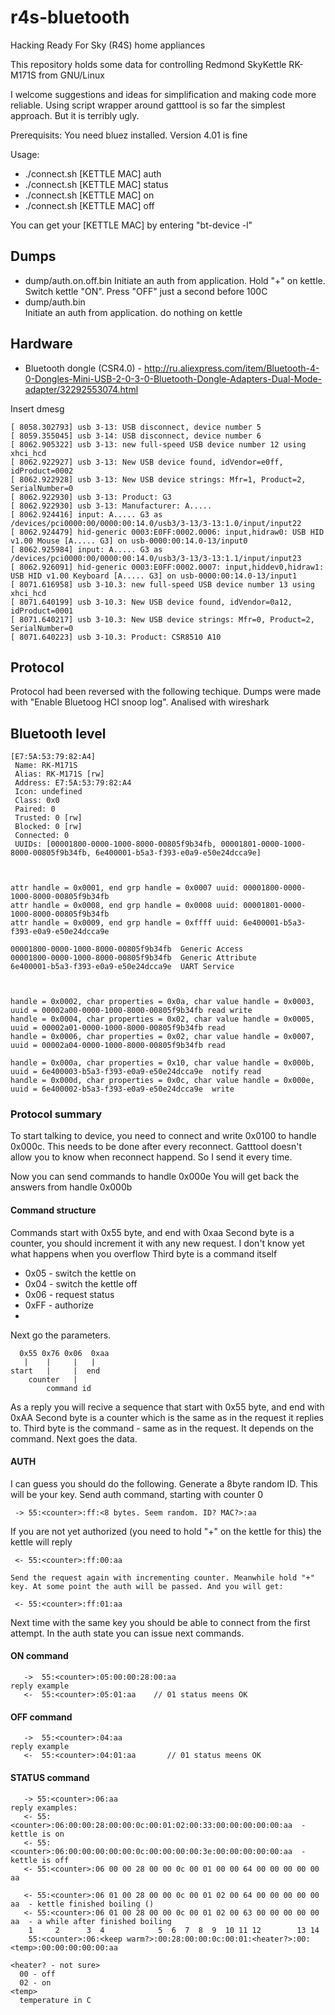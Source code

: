 # r4s-bluetooth
Hacking Ready For Sky (R4S) home appliances

This repository holds some data for controlling Redmond SkyKettle RK-M171S from GNU/Linux

I welcome suggestions and ideas for simplification and making code more reliable.
Using script wrapper around gatttool is so far the simplest approach. But it is terribly ugly.

Prerequisits:
   You need bluez installed. Version 4.01 is fine

Usage: 
*   ./connect.sh [KETTLE MAC] auth
*   ./connect.sh [KETTLE MAC] status
*   ./connect.sh [KETTLE MAC] on
*   ./connect.sh [KETTLE MAC] off

You can get your  [KETTLE MAC] by entering "bt-device -l"   

## Dumps 

* dump/auth.on.off.bin 
    Initiate an auth from application. Hold "+" on kettle. Switch kettle "ON". Press "OFF" just a second before 100C
* dump/auth.bin  
    Initiate an auth from application. do nothing on kettle

## Hardware

* Bluetooth dongle (CSR4.0) - http://ru.aliexpress.com/item/Bluetooth-4-0-Dongles-Mini-USB-2-0-3-0-Bluetooth-Dongle-Adapters-Dual-Mode-adapter/32292553074.html 

Insert dmesg
```
[ 8058.302793] usb 3-13: USB disconnect, device number 5
[ 8059.355045] usb 3-14: USB disconnect, device number 6
[ 8062.905322] usb 3-13: new full-speed USB device number 12 using xhci_hcd
[ 8062.922927] usb 3-13: New USB device found, idVendor=e0ff, idProduct=0002
[ 8062.922928] usb 3-13: New USB device strings: Mfr=1, Product=2, SerialNumber=0
[ 8062.922930] usb 3-13: Product: G3
[ 8062.922930] usb 3-13: Manufacturer: A.....
[ 8062.924416] input: A..... G3 as /devices/pci0000:00/0000:00:14.0/usb3/3-13/3-13:1.0/input/input22
[ 8062.924479] hid-generic 0003:E0FF:0002.0006: input,hidraw0: USB HID v1.00 Mouse [A..... G3] on usb-0000:00:14.0-13/input0
[ 8062.925984] input: A..... G3 as /devices/pci0000:00/0000:00:14.0/usb3/3-13/3-13:1.1/input/input23
[ 8062.926091] hid-generic 0003:E0FF:0002.0007: input,hiddev0,hidraw1: USB HID v1.00 Keyboard [A..... G3] on usb-0000:00:14.0-13/input1
[ 8071.616958] usb 3-10.3: new full-speed USB device number 13 using xhci_hcd
[ 8071.640199] usb 3-10.3: New USB device found, idVendor=0a12, idProduct=0001
[ 8071.640217] usb 3-10.3: New USB device strings: Mfr=0, Product=2, SerialNumber=0
[ 8071.640223] usb 3-10.3: Product: CSR8510 A10
```

## Protocol 

  Protocol had been reversed with the following techique. Dumps were made with "Enable Bluetoog HCI snoop log". 
  Analised with wireshark
  
## Bluetooth level
  
 ```
 [E7:5A:53:79:82:A4]
  Name: RK-M171S
  Alias: RK-M171S [rw]
  Address: E7:5A:53:79:82:A4
  Icon: undefined
  Class: 0x0
  Paired: 0
  Trusted: 0 [rw]
  Blocked: 0 [rw]
  Connected: 0
  UUIDs: [00001800-0000-1000-8000-00805f9b34fb, 00001801-0000-1000-8000-00805f9b34fb, 6e400001-b5a3-f393-e0a9-e50e24dcca9e]

  
  
attr handle = 0x0001, end grp handle = 0x0007 uuid: 00001800-0000-1000-8000-00805f9b34fb
attr handle = 0x0008, end grp handle = 0x0008 uuid: 00001801-0000-1000-8000-00805f9b34fb
attr handle = 0x0009, end grp handle = 0xffff uuid: 6e400001-b5a3-f393-e0a9-e50e24dcca9e

00001800-0000-1000-8000-00805f9b34fb  Generic Access
00001800-0000-1000-8000-00805f9b34fb  Generic Attribute
6e400001-b5a3-f393-e0a9-e50e24dcca9e  UART Service



handle = 0x0002, char properties = 0x0a, char value handle = 0x0003, uuid = 00002a00-0000-1000-8000-00805f9b34fb read write
handle = 0x0004, char properties = 0x02, char value handle = 0x0005, uuid = 00002a01-0000-1000-8000-00805f9b34fb read
handle = 0x0006, char properties = 0x02, char value handle = 0x0007, uuid = 00002a04-0000-1000-8000-00805f9b34fb read

handle = 0x000a, char properties = 0x10, char value handle = 0x000b, uuid = 6e400003-b5a3-f393-e0a9-e50e24dcca9e  notify read
handle = 0x000d, char properties = 0x0c, char value handle = 0x000e, uuid = 6e400002-b5a3-f393-e0a9-e50e24dcca9e  write
```
   

### Protocol summary

To start talking to device, you need to connect and write 0x0100 to handle 0x000c.
This needs to be done after every reconnect.
Gatttool doesn't allow you to know when reconnect happend. So I send it every time.

Now you can send commands to handle 0x000e
You will get back the answers from handle 0x000b

#### Command structure

Commands start with 0x55 byte, and end with 0xaa
Second byte is a counter, you should increment it with any new request. I don't know yet what happens when you overflow
Third byte is a command itself
 * 0x05 - switch the kettle on
 * 0x04 - switch the kettle off
 * 0x06 - request status
 * 0xFF - authorize
 * 
Next go the parameters.

```
  0x55 0x76 0x06  0xaa
   |    |     |   |
start   |     |  end
    counter   |
        command id
```

As a reply you will recive a sequence that start with 0x55 byte, and end with 0xAA
Second byte is a counter which is the same as in the request it replies to.
Third byte is the command - same as in the request. It depends on the command.
Next goes the data.

#### AUTH
 I can guess you should do the following. Generate a 8byte random ID. This will be your key. 
 Send auth command, starting with counter 0
```
 -> 55:<counter>:ff:<8 bytes. Seem random. ID? MAC?>:aa
```
 If you are not yet authorized (you need to hold "+" on the kettle for this) the kettle will reply
```
 <- 55:<counter>:ff:00:aa  
```
    Send the request again with incrementing counter. Meanwhile hold "+" key. At some point the auth will be passed. And you will get:
```
 <- 55:<counter>:ff:01:aa  
```
    
Next time with the same key you should be able to connect from the first attempt.
In the auth state you can issue next commands.

#### ON command
```
   ->  55:<counter>:05:00:00:28:00:aa
reply example   
   <-  55:<counter>:05:01:aa    // 01 status meens OK
```

#### OFF command
```
   ->  55:<counter>:04:aa
reply example   
   <-  55:<counter>:04:01:aa       // 01 status meens OK
```

#### STATUS command
```
   -> 55:<counter>:06:aa 
reply examples:
   <- 55:<counter>:06:00:00:28:00:00:0c:00:01:02:00:33:00:00:00:00:00:aa  - kettle is on
   <- 55:<counter>:06:00:00:00:00:00:0c:00:00:00:00:3e:00:00:00:00:00:aa  - kettle is off
   <- 55:<counter>:06 00 00 28 00 00 0c 00 01 00 00 64 00 00 00 00 00 aa
   
   <- 55:<counter>:06 01 00 28 00 00 0c 00 01 02 00 64 00 00 00 00 00 aa  - kettle finished boiling ()
   <- 55:<counter>:06 01 00 28 00 00 0c 00 01 02 00 63 00 00 00 00 00 aa  - a while after finished boiling
	1     2      3  4            5  6  7  8  9  10 11 12        13 14 
	55:<counter>:06:<keep warm?>:00:28:00:00:0c:00:01:<heater?>:00:<temp>:00:00:00:00:00:aa

<heater? - not sure>  
  00 - off
  02 - on
<temp>
  temperature in C

```


